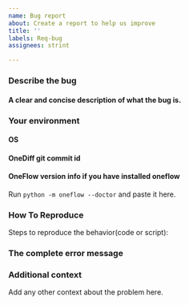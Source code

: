```yaml
---
name: Bug report
about: Create a report to help us improve
title: ''
labels: Req-bug
assignees: strint

---
```


### Describe the bug
#### A clear and concise description of what the bug is.

### Your environment
#### OS

#### OneDiff git commit id

####  OneFlow version info if you have installed oneflow
Run `python -m oneflow --doctor` and paste it here.

### How To Reproduce
Steps to reproduce the behavior(code or script):

### The complete error message

### Additional context
Add any other context about the problem here.
